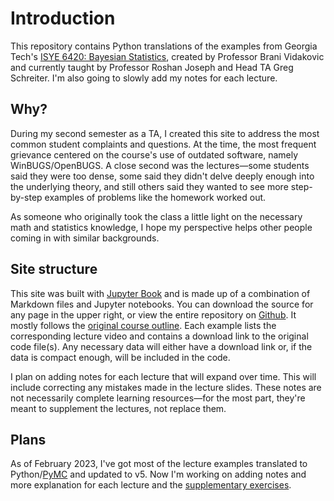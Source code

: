 # Introduction

This repository contains Python translations of the examples from Georgia Tech's [ISYE 6420: Bayesian Statistics](https://www2.isye.gatech.edu/isye6420/), created by Professor Brani Vidakovic and currently taught by Professor Roshan Joseph and Head TA Greg Schreiter. I'm also going to slowly add my notes for each lecture.

## Why?

During my second semester as a TA, I created this site to address the most common student complaints and questions. At the time, the most frequent grievance centered on the course's use of outdated software, namely WinBUGS/OpenBUGS. A close second was the lectures&mdash;some students said they were too dense, some said they didn't delve deeply enough into the underlying theory, and still others said they wanted to see more step-by-step examples of problems like the homework worked out.

As someone who originally took the class a little light on the necessary math and statistics knowledge, I hope my perspective helps other people coming in with similar backgrounds.

## Site structure

This site was built with [Jupyter Book](https://jupyterbook.org/en/stable/intro.html) and is made up of a combination of Markdown files and Jupyter notebooks. You can download the source for any page in the upper right, or view the entire repository on [Github](https://github.com/areding/6420-pymc). It mostly follows the [original course outline](https://www2.isye.gatech.edu/isye6420/plan.html). Each example lists the corresponding lecture video and contains a download link to the original code file(s). Any necessary data will either have a download link or, if the data is compact enough, will be included in the code.

I plan on adding notes for each lecture that will expand over time. This will include correcting any mistakes made in the lecture slides. These notes are not necessarily complete learning resources&mdash;for the most part, they're meant to supplement the lectures, not replace them.

## Plans

As of February 2023, I've got most of the lecture examples translated to Python/[PyMC](https://www.pymc.io/welcome.html) and updated to v5. Now I'm working on adding notes and more explanation for each lecture and the [supplementary exercises](https://www2.isye.gatech.edu/isye6420/supporting.html).